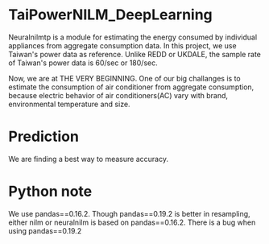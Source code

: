 # TaiPowerNILM_DeepLearning
Neuralnilmtp is a module for estimating the energy consumed by individual appliances from aggregate consumption data. In this project, we use Taiwan's power data as reference. Unlike REDD or UKDALE, the sample rate of Taiwan's power data is 60/sec or 180/sec.

Now, we are at THE VERY BEGINNING. One of our big challanges is to estimate the consumption of air conditioner from aggregate consumption, because electric behavior of air conditioners(AC) vary with brand, environmental temperature and size.

# Prediction
We are finding a best way to measure accuracy. 

# Python note
We use pandas==0.16.2. Though pandas==0.19.2 is better in resampling, either nilm or neuralnilm is based on pandas==0.16.2. There is a bug when using pandas==0.19.2
